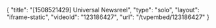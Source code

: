 {
    "title": "[1508521429] Universal Newsreel",
    "type": "solo",
    "layout": "iframe-static",
    "videoId": "123186427",
    "url": "\/tvpembed\/123186427"
}